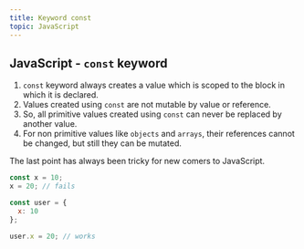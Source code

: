 ```yaml
---
title: Keyword const
topic: JavaScript
---
```

## JavaScript - `const` keyword

1. `const` keyword always creates a value which is scoped to the block in which it is declared.
2. Values created using `const` are not mutable by value or reference.
3. So, all primitive values created using `const` can never be replaced by another value.
4. For non primitive values like `objects` and `arrays`, their references cannot be changed, but still they can be mutated.

The last point has always been tricky for new comers to JavaScript.

```javascript
const x = 10;
x = 20; // fails

const user = {
  x: 10
};

user.x = 20; // works
```
